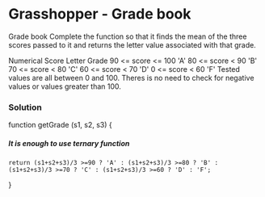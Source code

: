 # Grasshopper - Grade book

Grade book
Complete the function so that it finds the mean of the three scores passed to it and returns the letter value associated with that grade.

Numerical Score Letter Grade
90 <= score <= 100 'A'
80 <= score < 90 'B'
70 <= score < 80 'C'
60 <= score < 70 'D'
0 <= score < 60 'F'
Tested values are all between 0 and 100. Theres is no need to check for negative values or values greater than 100.

### Solution

function getGrade (s1, s2, s3) {

##### It is enough to use ternary function

    return (s1+s2+s3)/3 >=90 ? 'A' : (s1+s2+s3)/3 >=80 ? 'B' : (s1+s2+s3)/3 >=70 ? 'C' : (s1+s2+s3)/3 >=60 ? 'D' : 'F';

}
